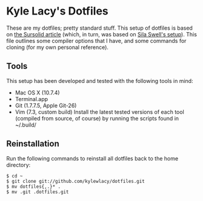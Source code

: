 Kyle Lacy's Dotfiles
====================
These are my dotfiles; pretty standard stuff. This setup of dotfiles is based on [the Sursolid article](http://sursolid.com/managing-home-dotfiles-with-git-and-github) (which, in turn, was based on [Sila Swell's setup](http://www.silassewell.com/blog/2009/03/08/profile-management-with-git-and-github/)). This file outlines some compiler options that I have, and some commands for cloning (for my own personal reference).

Tools
-----
This setup has been developed and tested with the following tools in mind:
- Mac OS X (10.7.4)
- Terminal.app
- Git (1.7.7.5, Apple Git-26)
- Vim (7.3, custom build)
Install the latest tested versions of each tool (compiled from source, of course) by running the scripts found in ~/.build/

Reinstallation
--------------
Run the following commands to reinstall all dotfiles back to the home directory:
 
    $ cd ~
    $ git clone git://github.com/kylewlacy/dotfiles.git
    $ mv dotfiles{,.}* .
    $ mv .git .dotfiles.git
